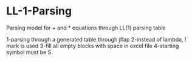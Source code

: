 # LL-1-Parsing
Parsing model for + and * equations through LL(1) parsing table


1-parsing through a generated table through jflap
2-instead of lambda, ! mark is used
3-fill all empty blocks with space in excel file
4-starting symbol must be S
